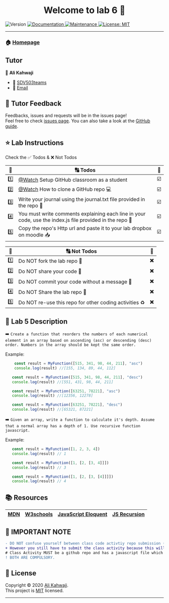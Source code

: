 <h1 align="center">Welcome to lab 6 👋</h1>
<p>
  <img alt="Version" src="https://img.shields.io/badge/version-1.0.0-blue.svg?cacheSeconds=2592000" />
  <a href="https://github.com/alikahwaji/Lab-template#readme" target="_blank">
    <img alt="Documentation" src="https://img.shields.io/badge/documentation-yes-brightgreen.svg" />
  </a>
  <a href="https://github.com/alikahwaji/Lab-template/graphs/commit-activity" target="_blank">
    <img alt="Maintenance" src="https://img.shields.io/badge/Maintained%3F-yes-green.svg" />
  </a>
  <a href="https://github.com/alikahwaji/Lab-template/blob/master/LICENSE" target="_blank">
    <img alt="License: MIT" src="https://img.shields.io/github/license/alikahwaji/lab-template" />
  </a>
</p>

***

### 🏠 [Homepage](https://github.com/alikahwaji/Lab-template#readme)

## Tutor

👤 **Ali Kahwaji**

* :school: [SDV503teams](https://teams.microsoft.com/l/team/19%3a03af48710582456a98f78b1775b758f9%40thread.tacv2/conversations?groupId=7ef1ff40-387a-4070-b43e-694b2e4bfd01&tenantId=d270022d-f990-4b41-9ce0-468f043eef4f)
* :e-mail: [Email](Ali.Kahwaji@nmit.ac.nz)


## 🤝 Tutor Feedback

Feedbacks, issues and requests will be in the issues page!<br />Feel free to check [issues page](https://github.com/alikahwaji/Lab-template/issues). You can also take a look at the [GitHub guide](https://guides.github.com/).

## ⭐️ Lab Instructions 

Check the :white_check_mark: Todos & :x: Not Todos 

|:1234:|:capital_abcd: Todos|:passport_control:|
|:-:|---|---|
|:one:|[@Watch](https://www.youtube.com/watch?v=fRLZIUxva5Q) Setup GitHub classroom as a student|:ballot_box_with_check:|
|:two:|[@Watch](https://www.youtube.com/watch?v=yXT1ElMEkW8) How to clone a GitHub repo :computer:|:ballot_box_with_check:|
|:three:|Write your journal using the journal.txt file provided in the repo :pencil:|:ballot_box_with_check:|
|:four:|You must write comments explaining each line in your code, use the index.js file provided in the repo :flashlight:|:ballot_box_with_check:|
|:five:|Copy the repo's Http url and paste it to your lab dropbox on moodle :inbox_tray:|:ballot_box_with_check:|

|:1234:|:capital_abcd: Not Todos|:passport_control:|
|:-:|---|---|
|:one:|Do NOT fork the lab repo :trident:|:heavy_multiplication_x:|
|:two:|Do NOT share your code :lock_with_ink_pen:|:heavy_multiplication_x:|
|:three:|Do NOT commit your code without a message :incoming_envelope:|:heavy_multiplication_x:|
|:four:|Do NOT Share the lab repo :closed_lock_with_key:|:heavy_multiplication_x:|
|:five:|Do NOT re-use this repo for other coding activities :recycle:|:heavy_multiplication_x:|

## :page_facing_up: Lab 5 Description

:arrow_right: `Create a function that reorders the numbers of each numerical element in an array based on ascending (asc) or descending (desc) order. Numbers in the array should be kept the same order.`

Example: 
```javascript
    const result = MyFunction([515, 341, 98, 44, 211], "asc")
    console.log(result) //[155, 134, 89, 44, 112]
``` 
```javascript
   const result = MyFunction([515, 341, 98, 44, 211], "desc")
   console.log(result) //[551, 431, 98, 44, 211]
```
```javascript
   const result = MyFunction([63251, 78221], "asc")
   console.log(result) //[12356, 12278]
```
```javascript
   const result = MyFunction([63251, 78221], "desc")
   console.log(result) //[65321, 87221]
```

:arrow_right: `Given an array, write a function to calculate it's depth. Assume that a normal array has a depth of 1. Use recursive function javascript.`

Example:
```javascript
   const result = MyFunction([1, 2, 3, 4])
   console.log(result) // 1
```
```javascript
   const result = MyFunction([1, [2, [3, 4]]])
   console.log(result) // 3
```
```javascript
   const result = MyFunction([1, [2, [3, [4]]]])
   console.log(result) // 4
```
## :books: Resources 

|[MDN](https://developer.mozilla.org/en-US/docs/Web/JavaScript)|[W3schools](https://www.w3schools.com/js/default.asp)|[JavaScript Eloquent](https://eloquentjavascript.net/)|[JS Recursion](https://youtu.be/LteNqj4DFD8)|
|---|---|---|---|

## :loudspeaker: IMPORTANT NOTE
```diff
- DO NOT confuse yourself between class code activtiy repo submission (which is not marked) and lab repo submission (which is marked!). 
+ However you still have to submit the class activity because this will show your commitmant in class. The lab submission is your homework. 
# Class Activity MUST be a github repo and has a javascript file which will be your playground for your learning, it does not need to have a journal.
! BOTH ARE COMPULSORY. 
```

## 📝 License

Copyright © 2020 [Ali Kahwaji](https://github.com/alikahwaji).<br />
This project is [MIT](https://github.com/alikahwaji/Lab-template/blob/master/LICENSE) licensed.

***
